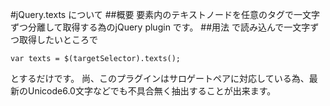 #jQuery.texts について
##概要
要素内のテキストノードを任意のタグで一文字ずつ分離して取得する為のjQuery plugin です。
##用法
    <script type="text/javascript" src="https://ajax.googleapis.com/ajax/libs/jquery/1.7/jquery.min.js"></script>
    <script type="text/javascript" src="./js/jquery.texts.js"></script>
で読み込んで一文字ずつ取得したいところで

    var texts = $(targetSelector).texts();
とするだけです。
尚、このプラグインはサロゲートペアに対応している為、最新のUnicode6.0文字などでも不具合無く抽出することが出来ます。